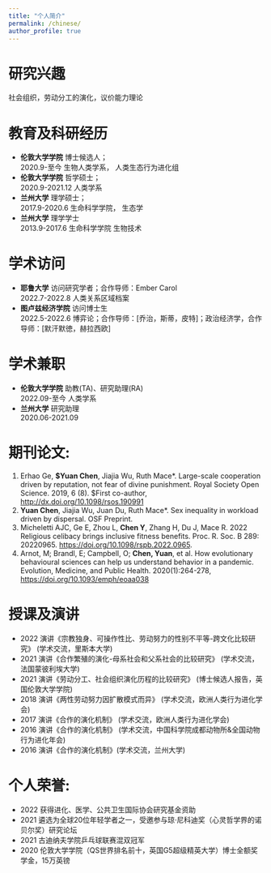 ```yaml
---
title: "个人简介"
permalink: /chinese/
author_profile: true
---
```

# 研究兴趣
社会组织，劳动分工的演化，议价能力理论

# 教育及科研经历
* **伦敦大学学院** 博士候选人；
<br>2020.9-至今 生物人类学系， 人类生态行为进化组
* **伦敦大学学院** 哲学硕士；
<br>2020.9-2021.12 人类学系
* **兰州大学** 理学硕士；
<br>2017.9-2020.6 生命科学学院， 生态学
* **兰州大学** 理学学士 
<br>2013.9-2017.6 生命科学学院 生物技术                                                                                                                    

# 学术访问
* **耶鲁大学** 访问研究学者；合作导师：Ember Carol
<br>2022.7-2022.8 人类关系区域档案
* **图卢兹经济学院** 访问博士生
<br>2022.5-2022.6 博弈论；合作导师：[乔治，斯蒂，皮特]；政治经济学，合作导师：[默汗默徳，赫拉西欧]

# 学术兼职
* **伦敦大学学院** 助教(TA)、研究助理(RA)
<br>2022.09-至今 人类学系
* **兰州大学** 研究助理
<br>2020.06-2021.09 

# 期刊论文: 
1.	Erhao Ge, **$Yuan Chen**, Jiajia Wu, Ruth Mace*. Large-scale cooperation driven by reputation, not fear of divine punishment. Royal Society Open Science. 2019, 6 (8). $First co-author, http://dx.doi.org/10.1098/rsos.190991
2.	**Yuan Chen**, Jiajia Wu, Juan Du, Ruth Mace*. Sex inequality in workload driven by dispersal. OSF Preprint. 
3.	Micheletti AJC, Ge E, Zhou L, **Chen Y**, Zhang H, Du J, Mace R. 2022 Religious celibacy brings inclusive fitness benefits. Proc. R. Soc. B 289: 20220965. https://doi.org/10.1098/rspb.2022.0965.
4. Arnot, M; Brandl, E; Campbell, O; **Chen, Yuan**, et al. How evolutionary behavioural sciences can help us understand behavior in a pandemic. Evolution, Medicine, and Public Health. 2020(1):264-278, https://doi.org/10.1093/emph/eoaa038

# 授课及演讲 
* 2022 演讲《宗教独身、可操作性比、劳动努力的性别不平等-跨文化比较研究》 (学术交流，里斯本大学)
* 2021 演讲《合作繁殖的演化-母系社会和父系社会的比较研究》 (学术交流，法国蒙彼利埃大学)
* 2021 演讲《劳动分工、社会组织演化历程的比较研究》 (博士候选人报告，英国伦敦大学学院)
* 2018 演讲《两性劳动努力因扩散模式而异》 (学术交流，欧洲人类行为进化学会)
* 2017 演讲《合作的演化机制》 (学术交流，欧洲人类行为进化学会)
* 2016 演讲《合作的演化机制》 (学术交流，中国科学院成都动物所&全国动物行为进化年会)
* 2016 演讲《合作的演化机制》(学术交流，兰州大学)


# 个人荣誉:
*  2022 获得进化、医学、公共卫生国际协会研究基金资助
*  2021 遴选为全球20位年轻学者之一，受邀参与琼·尼科迪奖（心灵哲学界的诺贝尔奖）研究论坛
*  2021 古迪纳夫学院乒乓球联赛混双冠军
*  2020 伦敦大学学院（QS世界排名前十，英国G5超级精英大学）博士全额奖学金，15万英镑

